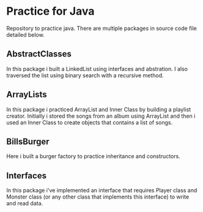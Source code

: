 # Practice for Java
Repository to practice java. There are multiple packages in source code file detailed below.

## AbstractClasses
In this package i built a LinkedList using interfaces and abstration. I also traversed the list using binary search with a recursive method.

## ArrayLists
In this package i practiced ArrayList and Inner Class by building a playlist creator. Initially i stored the songs from an album using ArrayList and then i used an Inner Class to create objects that contains a list of songs.

## BillsBurger
Here i built a burger factory to practice inheritance and constructors.

## Interfaces
In this package i've implemented an interface that requires Player class and Monster class (or any other class that implements this interface) to write and read data.
